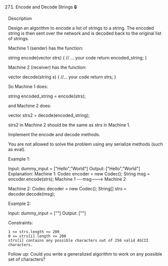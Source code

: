 271. Encode and Decode Strings 🔒

Description

Design an algorithm to encode a list of strings to a string. The encoded string is then sent over the network and is decoded back to the original list of strings.

Machine 1 (sender) has the function:

string encode(vector<string> strs) {
// ... your code
return encoded_string;
}

Machine 2 (receiver) has the function:

vector<string> decode(string s) {
//... your code
return strs;
}

So Machine 1 does:

string encoded_string = encode(strs);

and Machine 2 does:

vector<string> strs2 = decode(encoded_string);

strs2 in Machine 2 should be the same as strs in Machine 1.

Implement the encode and decode methods.

You are not allowed to solve the problem using any serialize methods (such as eval).

Example 1:

Input: dummy_input = ["Hello","World"]
Output: ["Hello","World"]
Explanation:
Machine 1:
Codec encoder = new Codec();
String msg = encoder.encode(strs);
Machine 1 ---msg---> Machine 2

Machine 2:
Codec decoder = new Codec();
String[] strs = decoder.decode(msg);

Example 2:

Input: dummy_input = [""]
Output: [""]

Constraints:

    1 <= strs.length <= 200
    0 <= strs[i].length <= 200
    strs[i] contains any possible characters out of 256 valid ASCII characters.

Follow up: Could you write a generalized algorithm to work on any possible set of characters?
